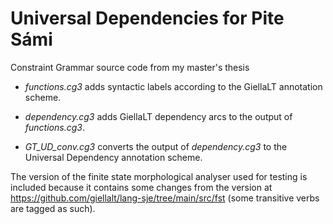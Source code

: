 # Universal Dependencies for Pite Sámi
Constraint Grammar source code from my master's thesis

- _functions.cg3_ adds syntactic labels according to the GiellaLT annotation scheme.

- _dependency.cg3_ adds GiellaLT dependency arcs to the output of _functions.cg3_.

- _GT\_UD\_conv.cg3_ converts the output of _dependency.cg3_ to the Universal Dependency annotation scheme.

The version of the finite state morphological analyser used for testing is included because it contains some changes from the version at https://github.com/giellalt/lang-sje/tree/main/src/fst (some transitive verbs are tagged as such).
